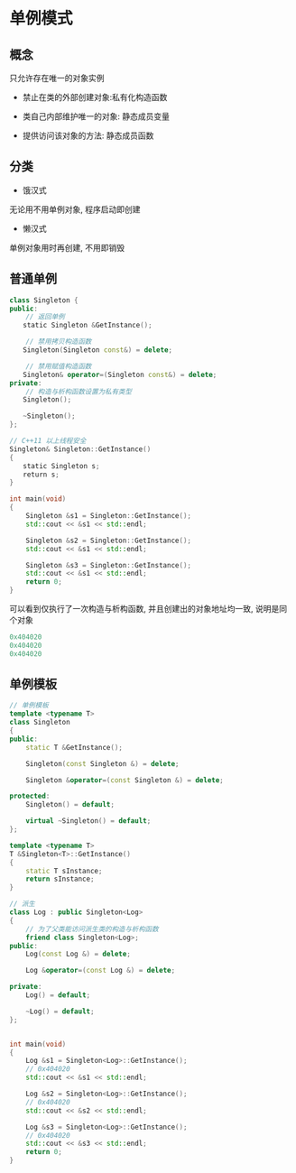 <!--
 * @Description: 
 * @Version: 1.0
 * @Author: dmjcb
 * @Email:  
 * @Date: 2022-09-26 23:49:24
 * @LastEditors: dmjcb
 * @LastEditTime: 2024-07-07 01:38:27
-->

# 单例模式

## 概念

只允许存在唯一的对象实例

- 禁止在类的外部创建对象:私有化构造函数

- 类自己内部维护唯一的对象: 静态成员变量

- 提供访问该对象的方法: 静态成员函数

## 分类

- 饿汉式

无论用不用单例对象, 程序启动即创建

- 懒汉式

单例对象用时再创建, 不用即销毁


## 普通单例

```c++
class Singleton {
public:
    // 返回单例
　　static Singleton &GetInstance();

    // 禁用拷贝构造函数
　　Singleton(Singleton const&) = delete;

    // 禁用赋值构造函数
　　Singleton& operator=(Singleton const&) = delete;
private:
    // 构造与析构函数设置为私有类型
　　Singleton();

　　~Singleton();
};

// C++11 以上线程安全
Singleton& Singleton::GetInstance()
{
　　static Singleton s;
　　return s;
}

int main(void)
{
    Singleton &s1 = Singleton::GetInstance();
    std::cout << &s1 << std::endl;

    Singleton &s2 = Singleton::GetInstance();
    std::cout << &s1 << std::endl;

    Singleton &s3 = Singleton::GetInstance();
    std::cout << &s1 << std::endl;
    return 0;
}

```

可以看到仅执行了一次构造与析构函数, 并且创建出的对象地址均一致, 说明是同个对象

```c
0x404020
0x404020
0x404020
```

## 单例模板

```c++
// 单例模板
template <typename T>
class Singleton
{
public:
    static T &GetInstance();

    Singleton(const Singleton &) = delete;

    Singleton &operator=(const Singleton &) = delete;

protected:
    Singleton() = default;

    virtual ~Singleton() = default;
};

template <typename T>
T &Singleton<T>::GetInstance()
{
    static T sInstance;
    return sInstance;
}

// 派生
class Log : public Singleton<Log>
{
    // 为了父类能访问派生类的构造与析构函数
    friend class Singleton<Log>;
public:
    Log(const Log &) = delete;

    Log &operator=(const Log &) = delete;

private:
    Log() = default;

    ~Log() = default;
};


int main(void)
{
    Log &s1 = Singleton<Log>::GetInstance();
    // 0x404020
    std::cout << &s1 << std::endl;

    Log &s2 = Singleton<Log>::GetInstance();
    // 0x404020
    std::cout << &s2 << std::endl;

    Log &s3 = Singleton<Log>::GetInstance();
    // 0x404020
    std::cout << &s3 << std::endl;
    return 0;
}
```
